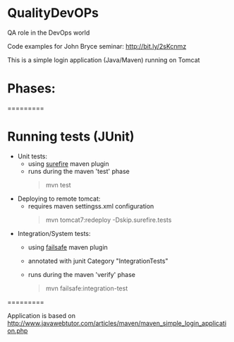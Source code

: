 QualityDevOPs
===============
QA role in the DevOps world

Code examples for John Bryce seminar: http://bit.ly/2sKcnmz

This is a simple login application (Java/Maven) running on Tomcat
# Phases:
=========
# Running tests (JUnit)
- Unit tests:
  -   using [surefire](http://maven.apache.org/surefire/maven-surefire-plugin/) maven plugin
  -   runs during the maven 'test' phase
      >  mvn test
- Deploying to remote tomcat:
  -   requires maven settingss.xml configuration
      >  mvn tomcat7:redeploy -Dskip.surefire.tests
- Integration/System tests:
  - using [failsafe](http://maven.apache.org/surefire/maven-failsafe-plugin/usage.html) maven plugin
  - annotated with junit Category "IntegrationTests"
  - runs during the maven 'verify' phase

      >  mvn failsafe:integration-test
      
=========

Application is based on http://www.javawebtutor.com/articles/maven/maven_simple_login_application.php

     
     
